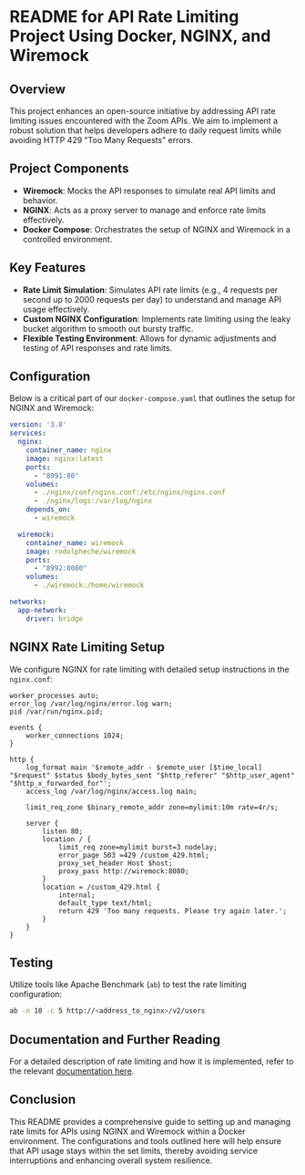 
# README for API Rate Limiting Project Using Docker, NGINX, and Wiremock

## Overview
This project enhances an open-source initiative by addressing API rate limiting issues encountered with the Zoom APIs. We aim to implement a robust solution that helps developers adhere to daily request limits while avoiding HTTP 429 "Too Many Requests" errors.

## Project Components
- **Wiremock**: Mocks the API responses to simulate real API limits and behavior.
- **NGINX**: Acts as a proxy server to manage and enforce rate limits effectively.
- **Docker Compose**: Orchestrates the setup of NGINX and Wiremock in a controlled environment.

## Key Features
- **Rate Limit Simulation**: Simulates API rate limits (e.g., 4 requests per second up to 2000 requests per day) to understand and manage API usage effectively.
- **Custom NGINX Configuration**: Implements rate limiting using the leaky bucket algorithm to smooth out bursty traffic.
- **Flexible Testing Environment**: Allows for dynamic adjustments and testing of API responses and rate limits.

## Configuration
Below is a critical part of our `docker-compose.yaml` that outlines the setup for NGINX and Wiremock:

```yaml
version: '3.8'
services:
  nginx:
    container_name: nginx
    image: nginx:latest
    ports:
      - "8991:80"
    volumes:
      - ./nginx/conf/nginx.conf:/etc/nginx/nginx.conf
      - ./nginx/logs:/var/log/nginx
    depends_on:
      - wiremock

  wiremock:
    container_name: wiremock
    image: rodolpheche/wiremock
    ports:
      - "8992:8080"
    volumes:
      - ./wiremock:/home/wiremock

networks:
  app-network:
    driver: bridge
```

## NGINX Rate Limiting Setup
We configure NGINX for rate limiting with detailed setup instructions in the `nginx.conf`:

```nginx
worker_processes auto;
error_log /var/log/nginx/error.log warn;
pid /var/run/nginx.pid;

events {
    worker_connections 1024;
}

http {
    log_format main '$remote_addr - $remote_user [$time_local] "$request" $status $body_bytes_sent "$http_referer" "$http_user_agent" "$http_x_forwarded_for"';
    access_log /var/log/nginx/access.log main;

    limit_req_zone $binary_remote_addr zone=mylimit:10m rate=4r/s;

    server {
        listen 80;
        location / {
            limit_req zone=mylimit burst=3 nodelay;
            error_page 503 =429 /custom_429.html;
            proxy_set_header Host $host;
            proxy_pass http://wiremock:8080;
        }
        location = /custom_429.html {
            internal;
            default_type text/html;
            return 429 'Too many requests. Please try again later.';
        }
    }
}
```

## Testing
Utilize tools like Apache Benchmark (`ab`) to test the rate limiting configuration:

```bash
ab -n 10 -c 5 http://<address_to_nginx>/v2/users
```

## Documentation and Further Reading
For a detailed description of rate limiting and how it is implemented, refer to the relevant [documentation here](https://zoom.us/developer).

## Conclusion
This README provides a comprehensive guide to setting up and managing rate limits for APIs using NGINX and Wiremock within a Docker environment. The configurations and tools outlined here will help ensure that API usage stays within the set limits, thereby avoiding service interruptions and enhancing overall system resilience.
